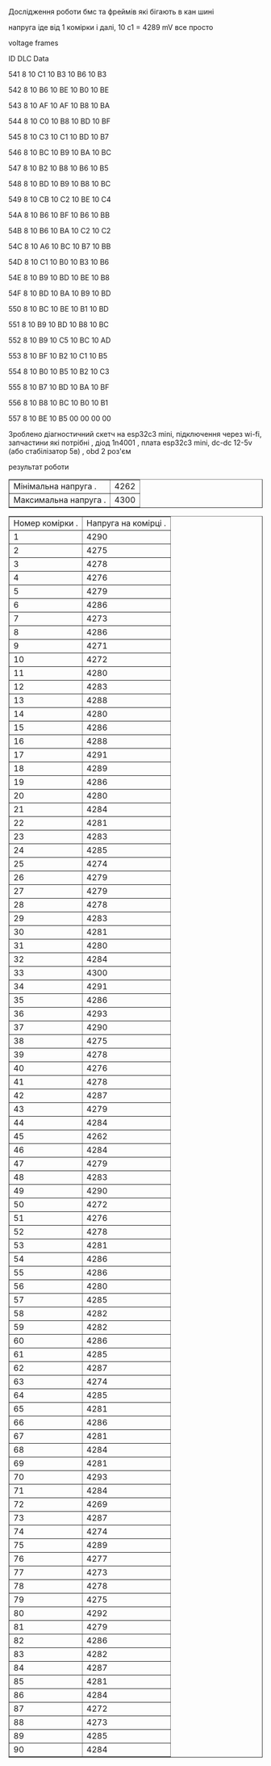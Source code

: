 Дослідження роботи бмс та фреймів які бігають в кан шині 

напруга іде від 1 комірки і далі, 10 c1 = 4289 mV все просто 

voltage frames

ID        DLC       Data                     

541      8   10 C1 10 B3 10 B6 10 B3 

542      8   10 B6 10 BE 10 B0 10 BE 

543      8   10 AF 10 AF 10 B8 10 BA 

544      8   10 C0 10 B8 10 BD 10 BF      

545      8   10 C3 10 C1 10 BD 10 B7     

546      8   10 BC 10 B9 10 BA 10 BC 

547      8   10 B2 10 B8 10 B6 10 B5 

548      8   10 BD 10 B9 10 B8 10 BC 

549      8   10 CB 10 C2 10 BE 10 C4 

54A      8   10 B6 10 BF 10 B6 10 BB 

54B      8   10 B6 10 BA 10 C2 10 C2 

54C      8   10 A6 10 BC 10 B7 10 BB 

54D      8   10 C1 10 B0 10 B3 10 B6 

54E      8   10 B9 10 BD 10 BE 10 B8 

54F      8   10 BD 10 BA 10 B9 10 BD 

550      8   10 BC 10 BE 10 B1 10 BD 

551      8   10 B9 10 BD 10 B8 10 BC 

552      8   10 B9 10 C5 10 BC 10 AD 

553      8   10 BF 10 B2 10 C1 10 B5 

554      8   10 B0 10 B5 10 B2 10 C3 

555      8   10 B7 10 BD 10 BA 10 BF 

556      8   10 B8 10 BC 10 B0 10 B1 

557      8   10 BE 10 B5 00 00 00 00  

Зроблено діагностичний скетч на esp32c3 mini, підключення через wi-fi, 
запчастини які потрібні , діод 1n4001 , плата esp32c3 mini, dc-dc 12-5v (або стабілізатор 5в) , obd 2 роз'єм

результат роботи

<table border="1"><tbody><tr><td>Мінімальна напруга .</td><td>4262</td></tr><tr><td>Максимальна напруга .</td><td>4300</td></tr></tbody></table><table border="1"><tbody><tr><td>Номер комірки .</td><td>Напруга на комірці .</td></tr><tr><td>1</td><td>4290</td></tr><tr><td>2</td><td>4275</td></tr><tr><td>3</td><td>4278</td></tr><tr><td>4</td><td>4276</td></tr><tr><td>5</td><td>4279</td></tr><tr><td>6</td><td>4286</td></tr><tr><td>7</td><td>4273</td></tr><tr><td>8</td><td>4286</td></tr><tr><td>9</td><td>4271</td></tr><tr><td>10</td><td>4272</td></tr><tr><td>11</td><td>4280</td></tr><tr><td>12</td><td>4283</td></tr><tr><td>13</td><td>4288</td></tr><tr><td>14</td><td>4280</td></tr><tr><td>15</td><td>4286</td></tr><tr><td>16</td><td>4288</td></tr><tr><td>17</td><td>4291</td></tr><tr><td>18</td><td>4289</td></tr><tr><td>19</td><td>4286</td></tr><tr><td>20</td><td>4280</td></tr><tr><td>21</td><td>4284</td></tr><tr><td>22</td><td>4281</td></tr><tr><td>23</td><td>4283</td></tr><tr><td>24</td><td>4285</td></tr><tr><td>25</td><td>4274</td></tr><tr><td>26</td><td>4279</td></tr><tr><td>27</td><td>4279</td></tr><tr><td>28</td><td>4278</td></tr><tr><td>29</td><td>4283</td></tr><tr><td>30</td><td>4281</td></tr><tr><td>31</td><td>4280</td></tr><tr><td>32</td><td>4284</td></tr><tr><td>33</td><td>4300</td></tr><tr><td>34</td><td>4291</td></tr><tr><td>35</td><td>4286</td></tr><tr><td>36</td><td>4293</td></tr><tr><td>37</td><td>4290</td></tr><tr><td>38</td><td>4275</td></tr><tr><td>39</td><td>4278</td></tr><tr><td>40</td><td>4276</td></tr><tr><td>41</td><td>4278</td></tr><tr><td>42</td><td>4287</td></tr><tr><td>43</td><td>4279</td></tr><tr><td>44</td><td>4284</td></tr><tr><td>45</td><td>4262</td></tr><tr><td>46</td><td>4284</td></tr><tr><td>47</td><td>4279</td></tr><tr><td>48</td><td>4283</td></tr><tr><td>49</td><td>4290</td></tr><tr><td>50</td><td>4272</td></tr><tr><td>51</td><td>4276</td></tr><tr><td>52</td><td>4278</td></tr><tr><td>53</td><td>4281</td></tr><tr><td>54</td><td>4286</td></tr><tr><td>55</td><td>4286</td></tr><tr><td>56</td><td>4280</td></tr><tr><td>57</td><td>4285</td></tr><tr><td>58</td><td>4282</td></tr><tr><td>59</td><td>4282</td></tr><tr><td>60</td><td>4286</td></tr><tr><td>61</td><td>4285</td></tr><tr><td>62</td><td>4287</td></tr><tr><td>63</td><td>4274</td></tr><tr><td>64</td><td>4285</td></tr><tr><td>65</td><td>4281</td></tr><tr><td>66</td><td>4286</td></tr><tr><td>67</td><td>4281</td></tr><tr><td>68</td><td>4284</td></tr><tr><td>69</td><td>4281</td></tr><tr><td>70</td><td>4293</td></tr><tr><td>71</td><td>4284</td></tr><tr><td>72</td><td>4269</td></tr><tr><td>73</td><td>4287</td></tr><tr><td>74</td><td>4274</td></tr><tr><td>75</td><td>4289</td></tr><tr><td>76</td><td>4277</td></tr><tr><td>77</td><td>4273</td></tr><tr><td>78</td><td>4278</td></tr><tr><td>79</td><td>4275</td></tr><tr><td>80</td><td>4292</td></tr><tr><td>81</td><td>4279</td></tr><tr><td>82</td><td>4286</td></tr><tr><td>83</td><td>4282</td></tr><tr><td>84</td><td>4287</td></tr><tr><td>85</td><td>4281</td></tr><tr><td>86</td><td>4284</td></tr><tr><td>87</td><td>4272</td></tr><tr><td>88</td><td>4273</td></tr><tr><td>89</td><td>4285</td></tr><tr><td>90</td><td>4284</td></tr> </tbody></table>
